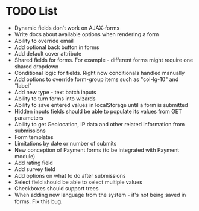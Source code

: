 
TODO List
=========

 * Dynamic fields don't work on AJAX-forms
 * Write docs about available options when rendering a form
 * Ability to override email
 * Add optional back button in forms
 * Add default cover attribute
 * Shared fields for forms. For example - different forms might require one shared dropdown
 * Conditional logic for fields. Right now conditionals handled manually
 * Add options to override form-group items such as "col-lg-10" and "label"
 * Add new type - text batch inputs
 * Ability to turn forms into wizards
 * Ability to save entered values in localStorage until a form is submitted
 * Hidden inputs fields should be able to populate its values from GET parameters
 * Ability to get Geolocation, IP data and other related information from submissions
 * Form templates
 * Limitations by date or number of submits
 * New conception of Payment forms (to be integrated with Payment module)
 * Add rating field
 * Add survey field
 * Add options on what to do after submissions
 * Select field should be able to select multiple values
 * Checkboxes should support trees
 * When adding new language from the system - it's not being saved in forms. Fix this bug.